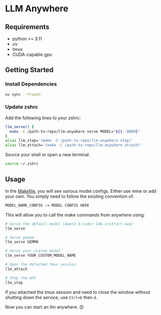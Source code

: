 # LLM Anywhere

## Requirements

- python >= 3.11
- uv
- tmux
- CUDA-capable gpu

## Getting Started

### Install Dependencies

```zsh
uv sync --frozen
```

### Update zshrc

Add the following lines to your zshrc:

```zsh
llm_serve() {
  make -C /path-to-repo/llm-anywhere serve MODEL="${1:-QWEN}"
}
alias llm_stop='(make -C /path-to-repo/llm-anywhere stop)'
alias llm_attach='(make -C /path-to-repo/llm-anywhere attach)'
```

Source your shell or open a new terminal.

```zsh
source ~/.zshrc
```

## Usage

In the [Makefile](Makefile), you will see various model configs. Either use mine or add your own.
You simply need to follow the existing convention of:

```zsh
MODEL_NAME_CONFIG := MODEL CONFIG HERE
```

This will allow you to call the make commands from anywhere using:

```zsh
# Serve the default model (qwen2.5-coder-14b-instruct-awq)
llm_serve

# Serve gemma
llm_serve GEMMA

# Serve your custom model
llm_serve YOUR_CUSTOM_MODEL_NAME

# Open the detached tmux session
llm_attach

# Stop the API
llm_stop
```

If you attached the tmux session and need to close the window without shutting down the service, use `Ctrl+b` then `d`.

Now you can start an llm anywhere. 😊
